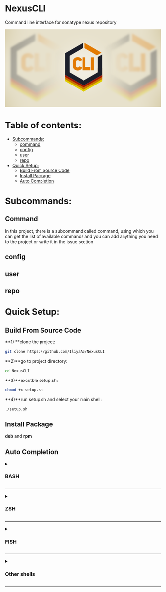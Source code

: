 # NexusCLI
Command line interface for sonatype nexus repository

![NexusCLI Banner](./images/Project-banner.png)

# Table of contents:

- [Subcommands:](#subcommands)
  - [command](#command)
  - [config](#config)
  - [user](#user)
  - [repo](#repo)
- [Quick Setup:](#quick-setup)
  - [Build From Source Code](#build-from-source-code)
  - [Install Package](#install-package)
  - [Auto Completion](#auto-completion)

# Subcommands:
## Command
In this project, there is a subcommand called command, using which you can get the list of available commands and you can add anything you need to the project or write it in the issue section

## config

## user

## repo

# Quick Setup:
## Build From Source Code
**1) **clone the project:
```bash
git clone https://github.com/IliyaAG/NexusCLI
```
**2)**go to project directory:
```bash
cd NexusCLI
```
**3)**excutble setup.sh:
```bash
chmod +x setup.sh
```
**4)**run setup.sh and select your main shell:
```bash
./setup.sh
```
## Install Package
**deb** and **rpm**
## Auto Completion
<details>
  <summary><h3>BASH</h3></summary>
  <div align=center>
   <p>
   run fallowing commands:
  nexuscli completion bash > /etc/bash_completion.d/nexuscli
   </p>
  </div>
</details>
<hr>
<details>
  <summary><h3>ZSH</h3></summary>
  <div align=center>
  </div>
</details>
<hr>
<details>
  <summary><h3>FISH</h3></summary>
  <div align=center>
  </div>
</details>
<hr>
<details>
  <summary><h3>Other shells</h3></summary>
  <div align=center>
  </div>
</details>
<hr>
